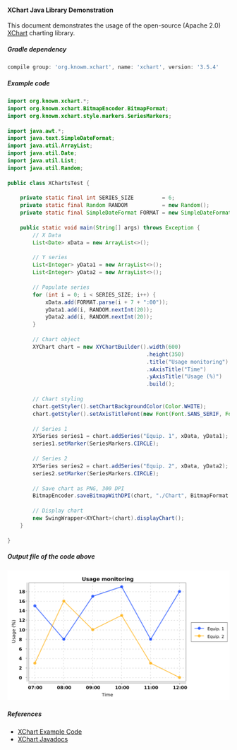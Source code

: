 
#### XChart Java Library Demonstration

This document demonstrates the usage of the open-source (Apache 2.0) [XChart](https://knowm.org/open-source/xchart/) charting library.

##### Gradle dependency
```groovy
compile group: 'org.knowm.xchart', name: 'xchart', version: '3.5.4'
```

##### Example code
```java
import org.knowm.xchart.*;
import org.knowm.xchart.BitmapEncoder.BitmapFormat;
import org.knowm.xchart.style.markers.SeriesMarkers;

import java.awt.*;
import java.text.SimpleDateFormat;
import java.util.ArrayList;
import java.util.Date;
import java.util.List;
import java.util.Random;

public class XChartsTest {

    private static final int SERIES_SIZE         = 6;
    private static final Random RANDOM           = new Random();
    private static final SimpleDateFormat FORMAT = new SimpleDateFormat("HH:mm");

    public static void main(String[] args) throws Exception {
        // X Data
        List<Date> xData = new ArrayList<>();

        // Y series
        List<Integer> yData1 = new ArrayList<>();
        List<Integer> yData2 = new ArrayList<>();

        // Populate series
        for (int i = 0; i < SERIES_SIZE; i++) {
            xData.add(FORMAT.parse(i + 7 + ":00"));
            yData1.add(i, RANDOM.nextInt(20));
            yData2.add(i, RANDOM.nextInt(20));
        }

        // Chart object
        XYChart chart = new XYChartBuilder().width(600)
                                            .height(350)
                                            .title("Usage monitoring")
                                            .xAxisTitle("Time")
                                            .yAxisTitle("Usage (%)")
                                            .build();

        // Chart styling
        chart.getStyler().setChartBackgroundColor(Color.WHITE);
        chart.getStyler().setAxisTitleFont(new Font(Font.SANS_SERIF, Font.PLAIN, 12));

        // Series 1
        XYSeries series1 = chart.addSeries("Equip. 1", xData, yData1);
        series1.setMarker(SeriesMarkers.CIRCLE);

        // Series 2
        XYSeries series2 = chart.addSeries("Equip. 2", xData, yData2);
        series2.setMarker(SeriesMarkers.CIRCLE);

        // Save chart as PNG, 300 DPI
        BitmapEncoder.saveBitmapWithDPI(chart, "./Chart", BitmapFormat.PNG, 300);

        // Display chart
        new SwingWrapper<XYChart>(chart).displayChart();
    }

}
```

##### Output file of the code above
![chart image](Images/Chart.png)

##### References

- [XChart Example Code](https://knowm.org/open-source/xchart/xchart-example-code/)
- [XChart Javadocs](https://knowm.org/javadocs/xchart/index.html)
